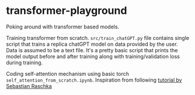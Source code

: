 # transformer-playground

Poking around with transformer based models.

Training transformer from scratch. `src/train_chatGPT.py` file contains single script that trains a replica chatGPT model on data provided by the user. Data is assumed to be a text file. It's a pretty basic script that prints the model output before and after training along with training/validation loss during training.

Coding self-attention mechanism using basic torch `self_attention_from_scratch.ipynb`. Inspiration from following [tutorial by Sebastian Raschka](https://sebastianraschka.com/blog/2023/self-attention-from-scratch.html)
